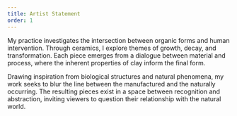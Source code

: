 ```yaml
---
title: Artist Statement
order: 1
---
```

My practice investigates the intersection between organic forms and human intervention. Through ceramics, I explore themes of growth, decay, and transformation. Each piece emerges from a dialogue between material and process, where the inherent properties of clay inform the final form.

Drawing inspiration from biological structures and natural phenomena, my work seeks to blur the line between the manufactured and the naturally occurring. The resulting pieces exist in a space between recognition and abstraction, inviting viewers to question their relationship with the natural world.